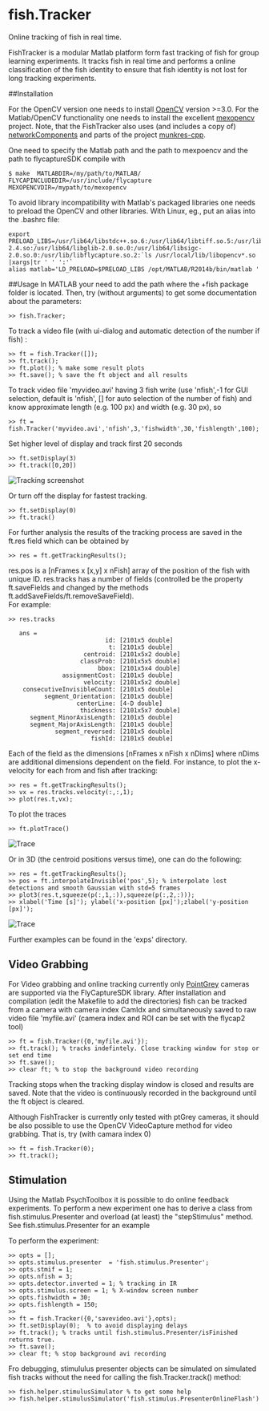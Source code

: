 # fish.Tracker
Online tracking of fish in real time. 


FishTracker is a modular Matlab platform form fast tracking of fish for group learning experiments. 
It tracks fish in real time and performs a online classification of the fish identity to ensure that fish identity 
is not lost for long tracking experiments. 

##Installation

For the OpenCV version one needs to install [OpenCV](http:///www.opencv.org) version >=3.0. For the Matlab/OpenCV  functionality one needs to install the excellent [mexopencv](https://github.com/kyamagu/mexopencv) project. Note, that the FishTracker also uses (and includes a copy of) [networkComponents](http://www.mathworks.com/matlabcentral/fileexchange/42040-find-network-components) and parts of the project [munkres-cpp](https://github.com/kaajo/munkres-cpp). 

One need to specify the Matlab path and the path to mexpoencv and the path to flycaptureSDK compile with  
~~~~
$ make  MATLABDIR=/my/path/to/MATLAB/ FLYCAPINCLUDEDIR=/usr/include/flycapture MEXOPENCVDIR=/mypath/to/mexopencv
~~~~

To avoid library incompatibility with Matlab's packaged libraries one needs to preload the OpenCV and other libraries. With Linux, eg., put an alias into the .bashrc file:

~~~~
export PRELOAD_LIBS=/usr/lib64/libstdc++.so.6:/usr/lib64/libtiff.so.5:/usr/lib/libflycapture.so:/usr/lib64/libglibmm-2.4.so:/usr/lib64/libglib-2.0.so.0:/usr/lib64/libsigc-2.0.so.0:/usr/lib/libflycapture.so.2:`ls /usr/local/lib/libopencv*.so |xargs|tr ' ' ':'`
alias matlab='LD_PRELOAD=$PRELOAD_LIBS /opt/MATLAB/R2014b/bin/matlab '
~~~~  

##Usage 
In MATLAB your need to add the path where the +fish package folder is located. Then, try (without arguments) to get some documentation about the parameters: 
~~~~
>> fish.Tracker;  
~~~~

To track a video file (with ui-dialog and automatic detection of the
number if fish) :
~~~~
>> ft = fish.Tracker([]);  
>> ft.track();   
>> ft.plot(); % make some result plots  
>> ft.save(); % save the ft object and all results  
~~~~

To track video file 'myvideo.avi' having 3 fish write (use 'nfish',-1
for GUI selection, default is 'nfish', [] for auto selection of the
number of fish) and know approximate length (e.g. 100 px) and width
(e.g. 30 px), so 
~~~~
>> ft = fish.Tracker('myvideo.avi','nfish',3,'fishwidth',30,'fishlength',100);  
~~~~

Set higher level of display and track first 20 seconds  
~~~~
>> ft.setDisplay(3)  
>> ft.track([0,20])  
~~~~

![Tracking screenshot](https://github.com/maljoras/FishTracker/blob/master/pics/track.png)

Or turn off the display for fastest tracking. 
~~~~
>> ft.setDisplay(0)  
>> ft.track()
~~~~

For further analysis the results of the tracking process are saved in the ft.res field which can be obtained by
~~~~
>> res = ft.getTrackingResults();
~~~~

res.pos is a [nFrames x [x,y] x nFish] array of the position of the fish with unique ID.
res.tracks has a number of fields (controlled be the property ft.saveFields and changed by the methods ft.addSaveFields/ft.removeSaveField).   
For example:

~~~~
>> res.tracks
   
   ans =  
                           id: [2101x5 double]  
                            t: [2101x5 double]  
                     centroid: [2101x5x2 double]  
                    classProb: [2101x5x5 double]  
                         bbox: [2101x5x4 double]  
               assignmentCost: [2101x5 double]  
                     velocity: [2101x5x2 double]  
    consecutiveInvisibleCount: [2101x5 double]  
          segment_Orientation: [2101x5 double]  
                   centerLine: [4-D double]  
                    thickness: [2101x5x7 double]   
      segment_MinorAxisLength: [2101x5 double]  
      segment_MajorAxisLength: [2101x5 double]  
             segment_reversed: [2101x5 double]  
                       fishId: [2101x5 double]  
~~~~

Each of the field as the dimensions [nFrames x nFish x nDims] where nDims are additional dimensions dependent on the field. For instance, to plot the x-velocity for each from and fish after tracking:

~~~~
>> res = ft.getTrackingResults();  
>> vx = res.tracks.velocity(:,:,1);  
>> plot(res.t,vx);  
~~~~

To plot the traces
~~~~
>> ft.plotTrace()
~~~~

![Trace](https://github.com/maljoras/FishTracker/blob/master/pics/trace.jpg)


Or in 3D (the centroid positions versus time), one can do the following:
~~~~
>> res = ft.getTrackingResults();
>> pos = ft.interpolateInvisible('pos',5); % interpolate lost detections and smooth Gaussian with std=5 frames
>> plot3(res.t,squeeze(p(:,1,:)),squeeze(p(:,2,:)));
>> xlabel('Time [s]'); ylabel('x-position [px]');zlabel('y-position [px]');
~~~~

![Trace](https://github.com/maljoras/FishTracker/blob/master/pics/trace3d.jpg)

Further examples can be found in the 'exps' directory.

## Video Grabbing

For Video grabbing and online tracking currently only
[PointGrey](https://www.ptgrey.com) cameras are supported via the
FlyCaptureSDK library. After installation and compilation (edit the
Makefile to add the directories) fish can be tracked from a camera with
camera index CamIdx and simultaneously saved to raw video file
'myfile.avi' (camera index and ROI can be set with the flycap2 tool)

~~~~
>> ft = fish.Tracker({0,'myfile.avi'});   
>> ft.track(); % tracks indefintely. Close tracking window for stop or set end time  
>> ft.save();  
>> clear ft; % to stop the background video recording  
~~~~

Tracking stops when the tracking display window is closed and results
are saved. Note that the video is continuously recorded in the
background until the ft object is cleared.

Although FishTracker is currently only tested with ptGrey cameras, it should be
also possible to use the OpenCV VideoCapture method for video grabbing. That is, try
(with camara index 0) 

~~~~
>> ft = fish.Tracker(0);
>> ft.track();
~~~~



## Stimulation

Using the Matlab PsychToolbox it is possible to do online feedback experiments. To perform a new experiment one has to derive a class from fish.stimulus.Presenter and overload (at least) the "stepStimulus" method. See fish.stimulus.Presenter for an example

To perform the experiment:  

~~~~
>> opts = [];   
>> opts.stimulus.presenter  = 'fish.stimulus.Presenter';  
>> opts.stmif = 1;  
>> opts.nfish = 3;  
>> opts.detector.inverted = 1; % tracking in IR  
>> opts.stimulus.screen = 1; % X-window screen number  
>> opts.fishwidth = 30;  
>> opts.fishlength = 150;  
>>   
>> ft = fish.Tracker({0,'savevideo.avi'},opts);  
>> ft.setDisplay(0);  % to avoid displaying delays  
>> ft.track(); % tracks until fish.stimulus.Presenter/isFinished returns true.  
>> ft.save();  
>> clear ft; % stop background avi recording  
~~~~

Fro debugging, stimululus presenter objects can be simulated on
simulated fish tracks without the need for calling the
fish.Tracker.track() method:

~~~~
>> fish.helper.stimulusSimulator % to get some help
>> fish.helper.stimulusSimulator('fish.stimulus.PresenterOnlineFlash')

~~~~


